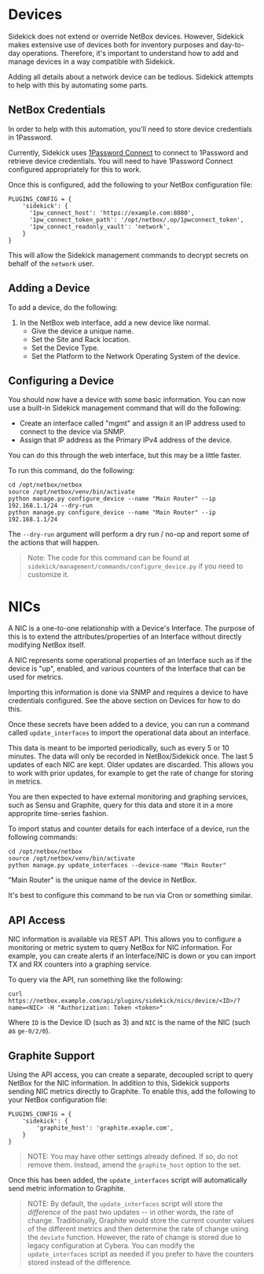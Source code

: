 # Devices

Sidekick does not extend or override NetBox devices. However, Sidekick makes
extensive use of devices both for inventory purposes and day-to-day
operations. Therefore, it's important to understand how to add and manage
devices in a way compatible with Sidekick.

Adding all details about a network device can be tedious. Sidekick attempts to
help with this by automating some parts.

## NetBox Credentials

In order to help with this automation, you'll need to store device credentials
in 1Password.

Currently, Sidekick uses [1Password Connect](https://developer.1password.com/docs/connect)
to connect to 1Password and retrieve device credentials. You will need
to have 1Password Connect configured appropriately for this to work.

Once this is configured, add the following to your NetBox configuration file:

```
PLUGINS_CONFIG = {
    'sidekick': {
      '1pw_connect_host': 'https://example.com:8080',
      '1pw_connect_token_path': '/opt/netbox/.op/1pwconnect_token',
      '1pw_connect_readonly_vault': 'network',
    }
}
```

This will allow the Sidekick management commands to decrypt secrets on
behalf of the `network` user.

## Adding a Device

To add a device, do the following:

1. In the NetBox web interface, add a new device like normal.
   * Give the device a unique name.
   * Set the Site and Rack location.
   * Set the Device Type.
   * Set the Platform to the Network Operating System of the device.

## Configuring a Device

You should now have a device with some basic information. You can now use a
built-in Sidekick management command that will do the following:

* Create an interface called "mgmt" and assign it an IP address used to connect
  to the device via SNMP.
* Assign that IP address as the Primary IPv4 address of the device.

You can do this through the web interface, but this may be a little faster.

To run this command, do the following:

```
cd /opt/netbox/netbox
source /opt/netbox/venv/bin/activate
python manage.py configure_device --name "Main Router" --ip 192.168.1.1/24 --dry-run
python manage.py configure_device --name "Main Router" --ip 192.168.1.1/24
```

The `--dry-run` argument will perform a dry run / no-op and report some of
the actions that will happen.

> Note: The code for this command can be found at
> `sidekick/management/commands/configure_device.py` if you need to
> customize it.

# NICs

A NIC is a one-to-one relationship with a Device's Interface. The purpose of
this is to extend the attributes/properties of an Interface without directly
modifying NetBox itself.

A NIC represents some operational properties of an Interface such as if the
device is "up", enabled, and various counters of the Interface that can be
used for metrics.

Importing this information is done via SNMP and requires a device to have
credentials configured. See the above section on Devices for how to do this.

Once these secrets have been added to a device, you can run a command called
`update_interfaces` to import the operational data about an interface.

This data is meant to be imported periodically, such as every 5 or 10 minutes.
The data will only be recorded in NetBox/Sidekick once. The last 5 updates
of each NIC are kept. Older updates are discarded. This allows you to work with
prior updates, for example to get the rate of change for storing in metrics.

You are then expected to have external monitoring and graphing services, such
as Sensu and Graphite, query for this data and store it in a more approprite
time-series fashion.

To import status and counter details for each interface of a device, run the
following commands:

```
cd /opt/netbox/netbox
source /opt/netbox/venv/bin/activate
python manage.py update_interfaces --device-name "Main Router"
```

"Main Router" is the unique name of the device in NetBox.

It's best to configure this command to be run via Cron or something similar.

## API Access

NIC information is available via REST API. This allows you to configure a
monitoring or metric system to query NetBox for NIC information. For example,
you can create alerts if an Interface/NIC is down or you can import
TX and RX counters into a graphing service.

To query via the API, run something like the following:

```
curl https://netbox.example.com/api/plugins/sidekick/nics/device/<ID>/?name=<NIC> -H "Authorization: Token <token>"
```

Where `ID` is the Device ID (such as 3) and `NIC` is the name of the
NIC (such as `ge-0/2/0`).

## Graphite Support

Using the API access, you can create a separate, decoupled script to query
NetBox for the NIC information. In addition to this, Sidekick supports sending
NIC metrics directly to Graphite. To enable this, add the following to your
NetBox configuration file:

```
PLUGINS_CONFIG = {
    'sidekick': {
        'graphite_host': 'graphite.exaple.com',
    }
}
```

> NOTE: You may have other settings already defined. If so, do not remove them.
> Instead, amend the `graphite_host` option to the set.

Once this has been added, the `update_interfaces` script will automatically send
metric information to Graphite.

> NOTE: By default, the `update_interfaces` script will store the _difference_
of the past two updates -- in other words, the rate of change. Traditionally,
Graphite would store the current counter values of the different metrics and then
determine the rate of change using the `deviate` function. However, the rate of
change is stored due to legacy configuration at Cybera. You can modify the
`update_interfaces` script as needed if you prefer to have the counters stored
instead of the difference.
